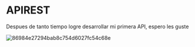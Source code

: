 # APIREST

Despues de tanto tiempo logre desarrollar mi primera API, espero les guste

![86984e27294bab8c754d6027fc54c68e](https://github.com/Clizco/APIDESDE0/assets/86128395/5db08f06-20ce-47fa-8e76-96655688d025)

